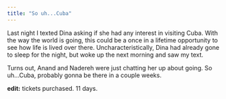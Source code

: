 ```yaml
---
title: "So uh...Cuba"
---
```


Last night I texted Dina asking if she had any interest in visiting Cuba. With the way the world is going, this could be a once in a lifetime opportunity to see how life is lived over there. Uncharacteristically, Dina had already gone to sleep for the night, but woke up the next morning and saw my text.

Turns out, Anand and Nadereh were just chatting her up about going. So uh...Cuba, probably gonna be there in a couple weeks.

**edit:** tickets purchased. 11 days.